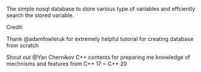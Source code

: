The simple nosql database to store various type of variables and effciently search the stored variable.

Credit:
 
Thank @adamfowleruk for extremely helpful tutorial for creating database from scratch
 
Shout out @Yan Chernikov C++ contents for preparing me knowledge of mechnisms and features from C++ 17 ~ C++ 20
